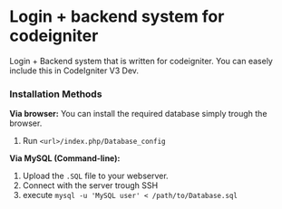 Login + backend system for codeigniter
======================================

Login + Backend system that is written for codeigniter. 
You can easely include this in CodeIgniter V3 Dev. 

### Installation Methods

**Via browser:**
You can install the required database simply trough the browser.
1. Run `<url>/index.php/Database_config`

**Via MySQL (Command-line):**

1. Upload the `.SQL` file to your webserver.
2. Connect with the server trough SSH
3. execute `mysql -u 'MySQL user' < /path/to/Database.sql`

 